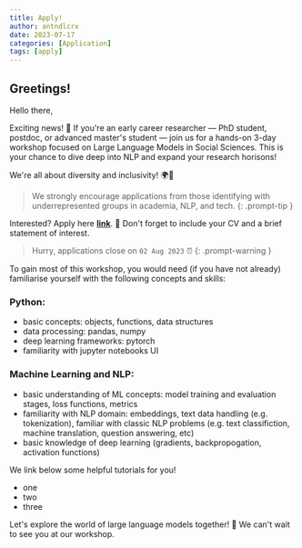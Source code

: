 ```yaml
---
title: Apply!
author: antndlcrx
date: 2023-07-17
categories: [Application]
tags: [apply]
---
```



## Greetings!

Hello there,

Exciting news! 👀 If you're an early career researcher — PhD student, postdoc, or advanced master's student — join us for a hands-on 3-day workshop focused on Large Language Models in Social Sciences. This is your chance to dive deep into NLP and expand your research horisons!

We're all about diversity and inclusivity! 🌍🤝 

> We strongly encourage applications from those identifying with underrepresented groups in academia, NLP, and tech.
{: .prompt-tip }


Interested? Apply here [**link**](https://docs.google.com/forms/d/e/1FAIpQLSfNVBvVsAbREPF_D8PBRZQoeSwIEgTX9sLaOMAD3GPH_OBm0Q/viewform). 💼 Don't forget to include your CV and a brief statement of interest.  
> Hurry, applications close on `02 Aug 2023` ⏰
{: .prompt-warning }


To gain most of this workshop, you would need (if you have not already) familiarise yourself with the following concepts and skills: 


### Python:
- basic concepts: objects, functions, data structures
- data processing: pandas, numpy
- deep learning frameworks: pytorch
- familiarity with jupyter notebooks UI

### Machine Learning and NLP:
- basic understanding of ML concepts: model training and evaluation stages, loss functions, metrics
- familiarity with NLP domain: embeddings, text data handling (e.g. tokenization), familiar with classic NLP problems (e.g. text classifiction, machine translation, question answering, etc)
- basic knowledge of deep learning (gradients, backpropogation, activation functions)

We link below some helpful tutorials for you! 
- one
- two
- three



Let's explore the world of large language models together! 🎉 We can't wait to see you at our workshop.
